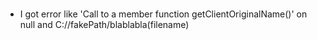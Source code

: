 #
- I got error like 'Call to a member function getClientOriginalName()' on null and C://fakePath/blablabla(filename)